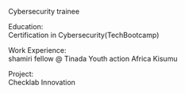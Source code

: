 Cybersecurity trainee

Education:  
Certification in Cybersecurity(TechBootcamp)

Work Experience:  
shamiri fellow @ Tinada Youth action Africa Kisumu

Project:    
Checklab Innovation
